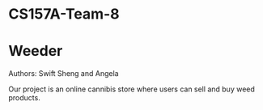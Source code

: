 # CS157A-Team-8
# Weeder
Authors: Swift Sheng and Angela

Our project is an online cannibis store where users can sell and buy weed products. 
